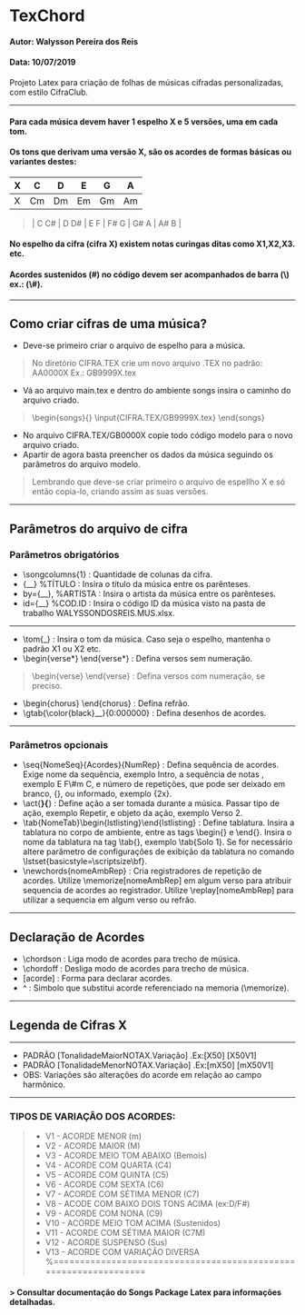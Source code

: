 # TexChord 
#### Autor: Walysson Pereira dos Reis
#### Data: 10/07/2019

Projeto Latex para criação de folhas de músicas cifradas personalizadas, com estilo CifraClub.

-----------------------------------------------
#### Para cada música devem haver 1 espelho X e 5 versões, uma em cada tom.
#### Os tons que derivam uma versão X, são os acordes de formas básicas ou variantes destes: 
| X |   C  |  D   |  E 	|   G  |   A  |
|---|------|------|-----|------|------|
| X |  Cm  |  Dm  |  Em |   Gm |   Am |


>| C C# | D D# | E F | F# G | G# A | A# B |

#### No espelho da cifra (cifra X) existem notas curingas ditas como X1,X2,X3. etc.
#### Acordes sustenidos (#) no código devem ser acompanhados de barra (\\) ex.: (\\#).
------------------------------------------------

## Como criar cifras de  uma música?
* Deve-se primeiro criar o arquivo de espelho para a música.
> No diretório CIFRA.TEX crie um novo arquivo .TEX no padrão: AA0000X Ex.: GB9999X.tex
* Vá ao arquivo main.tex e dentro do ambiente songs insira o caminho do arquivo criado.
>\begin{songs}{}
\input{CIFRA.TEX/GB9999X.tex}
\end{songs}
* No arquivo CIFRA.TEX/GB0000X copie todo código modelo para o novo arquivo criado.
* Apartir de agora basta preencher os dados da música seguindo os parâmetros do arquivo modelo.
> Lembrando que deve-se criar primeiro o arquivo de espellho X e só então copia-lo, criando assim as suas versões.
------------------------------------------------
## Parâmetros do arquivo de cifra
### Parâmetros obrigatórios

* \songcolumns{1} : Quantidade de colunas da cifra.
* {__} %TÍTULO : Insira o título da música entre os parênteses.
* by={__}, %ARTISTA : Insira o artista da música entre os parênteses.
* id={__} %COD.ID : Insira o código ID da música visto na pasta de trabalho WALYSSONDOSREIS.MUS.xlsx.
------------------------------------------------
* \tom{_} : Insira o tom da música. Caso seja o espelho, mantenha o padrão X1 ou X2 etc.
* \begin{verse*} \end{verse*} : Defina versos sem numeração.
> \begin{verse} \end{verse} : Defina versos com numeração, se preciso.
* \begin{chorus} \end{chorus} : Defina refrão.
* \gtab{\color{black}__}{0:000000} : Defina desenhos de acordes. 
------------------------------------------------
### Parâmetros opcionais
* \seq{NomeSeq}{Acordes}{NumRep} : Defina sequência de acordes. Exige nome da sequência, exemplo Intro, a sequência de notas
, exemplo E F\\#m C, e número de repetições, que pode ser deixado em branco, {}, ou informado, exemplo {2x}.
* \act{__}{__} : Define ação a ser tomada durante a música. Passar tipo de ação, exemplo Repetir, e objeto da ação, exemplo Verso 2.
* \tab{NomeTab}\begin{lstlisting}\end{lstlisting} : Define tablatura. Insira a tablatura no corpo de ambiente, entre as tags \begin{} e \end{}. Insira o nome da tablatura na tag \tab{}, exemplo \tab{Solo 1}. Se for necessário altere parâmetro de configurações de exibição da tablatura no comando \lstset{basicstyle=\scriptsize\bf}.
* \newchords{nomeAmbRep} : Cria registradores de repetição de acordes. Utilize \memorize[nomeAmbRep] em algum verso para atribuir sequencia de acordes ao registrador. Utilize \replay[nomeAmbRep] para utilizar a sequencia em algum verso ou refrão.
------------------------------------------------
## Declaração de Acordes
* \chordson : Liga modo de acordes para trecho de música.
* \chordoff : Desliga modo de acordes para trecho de música.
* \[acorde] : Forma para declarar acordes.
* ^ : Simbolo que substitui acorde referenciado na memoria (\memorize).

------------------------------------------------
## Legenda de Cifras X
-----------------------------------------------------------------
 * PADRÃO [TonalidadeMaiorNOTAX.Variação] .Ex:[X50] [X50V1]
 * PADRÃO [TonalidadeMenorNOTAX.Variação] .Ex:[mX50] [mX50V1]
 * OBS: Variações são alterações do acorde em relação ao campo harmônico.
-----------------------------------------------------------------
### TIPOS DE VARIAÇÂO DOS ACORDES:
> * V1 - ACORDE MENOR (m)
> * V2 - ACORDE MAIOR (M)
> * V3 - ACORDE MEIO TOM ABAIXO (Bemois)
> * V4 - ACORDE COM QUARTA (C4)
> * V5 - ACORDE COM QUINTA (C5)
> * V6 - ACORDE COM SEXTA (C6)
> * V7 - ACORDE COM SÉTIMA MENOR (C7)
> * V8 - ACODE COM BAIXO DOIS TONS ACIMA (ex:D/F#)
> * V9 - ACORDE COM NONA (C9)
> * V10 - ACORDE MEIO TOM ACIMA (Sustenidos)
> * V11 - ACORDE COM SÉTIMA MAIOR (C7M)
> * V12 - ACORDE SUSPENSO (Sus)
> * V13 - ACORDE COM VARIAÇÃO DIVERSA
%=================================================================
#### > Consultar documentação do Songs Package Latex para informações detalhadas.
